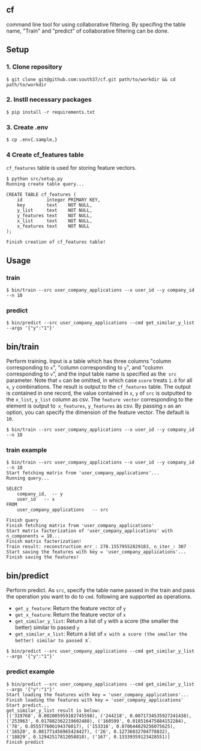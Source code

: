 ## cf
command line tool for using collaborative filtering.
By specifing the table name, "Train" and "predict" of collaborative filtering can be done.

## Setup
### 1. Clone repository

```
$ git clone git@github.com:south37/cf.git path/to/workdir && cd path/to/workdir
```

### 2. Instll necessary packages

```
$ pip install -r requirements.txt
```

### 3. Create .env

```
$ cp .env{.sample,}
```

### 4 Create cf_features table
`cf_features` table is used for storing feature vectors.

```
$ python src/setup.py
Running create table query...

CREATE TABLE cf_features (
    id         integer PRIMARY KEY,
    key        text    NOT NULL,
    y_list     text    NOT NULL,
    y_features text    NOT NULL,
    x_list     text    NOT NULL,
    x_features text    NOT NULL
);

Finish creation of cf_features table!
```


## Usage

### train

```
$ bin/train --src user_company_applications --x user_id --y company_id --n 10
```

### predict

```
$ bin/predict --src user_company_applications --cmd get_similar_y_list --args '{"y":"1"}'
```

## bin/train
Perform training.
Input is a table which has three columns "column corresponding to `x`", "column corresponding to `y`", and "column corresponding to `v`", and the input table name is specified as the` src` parameter.
Note that `v` can be omitted, in which case `score` treats `1.0` for all `x`, `y` combinations.
The result is output to the `cf_features` table. The output is contained in one record, the value contained in `x`, `y` of `src` is outputted to the `x_list`, `y_list` column as csv. The `feature vector` corresponding to the element is output to` x_features`, `y_features` as csv.
By passing `n` as an option, you can specify the dimension of the feature vector. The default is `10`.

```
$ bin/train --src user_company_applications --x user_id --y company_id --n 10
```

### train example

```
$ bin/train --src user_company_applications --x user_id --y company_id --n 10
Start fetching matrix from 'user_company_applications'...
Running query...

SELECT
    company_id,  -- y
    user_id   -- x
FROM
    user_company_applications   -- src

Finish query
Finish fetching matrix from 'user_company_applications'
Start matrix facterization of 'user_company_applications' with n_components = 10...
Finish matrix facterization!
Train result: reconstruction_err_: 278.15579552829183, n_iter_: 307
Start saving the features with key = 'user_company_applications'...
Finish saving the features!
```

## bin/predict
Perform predict.
As `src`, specify the table name passed in the train and pass the operation you want to do to `cmd`.
following are supported as operations.

- `get_y_feature`: Return the feature vector of `y`
- `get_x_feature`: Return the feature vector of `x`
- `get_similar_y_list`: Return a list of `y` with a score (the smaller the better) similar to passed `y`
- `get_similar_x_list`: Return a list of `x with a score (the smaller the better) similar to passed `x`.

```
$ bin/predict --src user_company_applications --cmd get_similar_y_list --args '{"y":"1"}'
```

### predict example

```
$ bin/predict --src user_company_applications --cmd get_similar_y_list --args '{"y":"1"}'
Start loading the features with key = 'user_company_applications'...
Finish loading the features with key = 'user_company_applications'
Start predict...
get_similar_y_list result is below:
[('319768', 0.002005959182745598), ('244218', 0.0071734535927241438), ('253963', 0.017882362219602488), ('160599', 0.018516475884152284), ('78', 0.055577606194376017), ('153318', 0.070644829256075625), ('16520', 0.081771456965424427), ('26', 0.12736032704778832), ('18829', 0.12942517812058818), ('167', 0.13339359123428551)]
Finish predict
```
